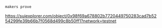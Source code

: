 ```sh
makers prove
```

https://suiexplorer.com/object/0x98f69a678802b7720449750283cad7b5254299fe39b66b7f0568d499c8b50ff1?network=testnet
